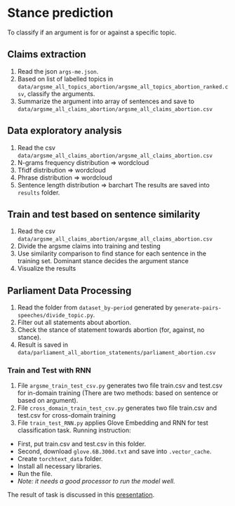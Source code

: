 # Stance prediction

To classify if an argument is for or against a specific topic.

## Claims extraction
1. Read the json ```args-me.json```.
2. Based on list of labelled topics in ```data/argsme_all_topics_abortion/argsme_all_topics_abortion_ranked.csv```, classify the arguments.
3. Summarize the argument into array of sentences and save to ```data/argsme_all_claims_abortion/argsme_all_claims_abortion.csv```

## Data exploratory analysis
1. Read the csv ```data/argsme_all_claims_abortion/argsme_all_claims_abortion.csv```
2. N-grams frequency distribution => wordcloud
3. Tfidf distribution => wordcloud
4. Phrase distribution => wordcloud
5. Sentence length distribution => barchart
The results are saved into ```results``` folder.

## Train and test based on sentence similarity
1. Read the csv ```data/argsme_all_claims_abortion/argsme_all_claims_abortion.csv```
2. Divide the argsme claims into training and testing
3. Use similarity comparison to find stance for each sentence in the training set. Dominant stance decides the argument stance
4. Visualize the results

## Parliament Data Processing
1. Read the folder from ```dataset_by-period``` generated by ```generate-pairs-speeches/divide_topic.py```.
2. Filter out all statements about abortion.
2. Check the stance of statement towards abortion (for, against, no stance).
3. Result is saved in ```data/parliament_all_abortion_statements/parliament_abortion.csv```

### Train and Test with RNN
1. File ```argsme_train_test_csv.py``` generates two file train.csv and test.csv for in-domain training (There are two methods: based on sentence or based on argument).
2. File ```cross_domain_train_test_csv.py``` generates two file train.csv and test.csv for cross-domain training
3. File ```train_test_RNN.py``` applies Glove Embedding and RNN for test classification task. Running instruction:
  - First, put train.csv and test.csv in this folder.
  - Second, download ```glove.6B.300d.txt``` and save into ```.vector_cache```.
  - Create ```torchtext_data``` folder.
  - Install all necessary libraries.
  - Run the file.
  - *Note: it needs a good processor to run the model well.*

The result of task is discussed in this [presentation](https://git.webis.de/webisstud/wstud-visit-the-dome-ss19/tree/master/presentations/2019-10-18).
